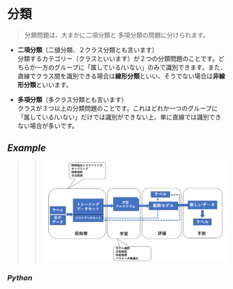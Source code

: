 # 分類

> 分類問題は、大まかに二項分類と 多項分類の問題に分けられます。

- <b>二項分類</b>（二値分類、２クラス分類とも言います）  
    分類するカテゴリー（クラスといいます）が２つの分類問題のことです。どちらか一方のグループに「属している/いない」のみで識別できます。また、直線でクラス間を識別できる場合は<b>線形分類</b>といい、そうでない場合は<b>非線形分類</b>といいます。


- <b>多項分類</b>（多クラス分類とも言います）  
    クラスが３つ以上の分類問題のことです。これはどれか一つのグループに「属している/いない」だけでは識別ができない上、単に直線では識別できない場合が多いです。

## $Example$
>> ![classfilter.png](image/classfilter.png)


### $Python$
```python

```
